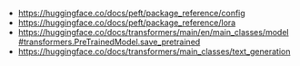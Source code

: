 - https://huggingface.co/docs/peft/package_reference/config
- https://huggingface.co/docs/peft/package_reference/lora
- https://huggingface.co/docs/transformers/main/en/main_classes/model#transformers.PreTrainedModel.save_pretrained
- https://huggingface.co/docs/transformers/main_classes/text_generation
